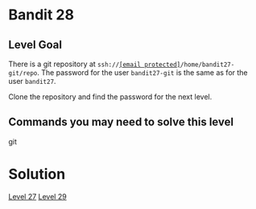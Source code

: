 <h1>Bandit 28</h1>

<h2 id="level-goal">Level Goal</h2>
<p>There is a git repository at <code class="language-plaintext highlighter-rouge">ssh://<a href="/cdn-cgi/l/email-protection" class="__cf_email__" data-cfemail="b7d5d6d9d3dec385809ad0dec3f7dbd8d4d6dbdfd8c4c3">[email&#160;protected]</a>/home/bandit27-git/repo</code>. The password for the user <code class="language-plaintext highlighter-rouge">bandit27-git</code> is the same as for the user <code class="language-plaintext highlighter-rouge">bandit27</code>.</p>

<p>Clone the repository and find the password for the next level.</p>

<h2 id="commands-you-may-need-to-solve-this-level">Commands you may need to solve this level</h2>
<p>git</p>


<h1>Solution</h1>

<a href="bandit27.md">Level 27</a>             <a href="bandit29.md">Level 29</a>
